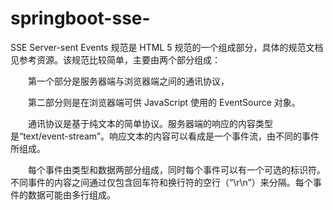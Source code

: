 # springboot-sse-

SSE
Server-sent Events 规范是 HTML 5 规范的一个组成部分，具体的规范文档见参考资源。该规范比较简单，主要由两个部分组成：

　　第一个部分是服务器端与浏览器端之间的通讯协议，

　　第二部分则是在浏览器端可供 JavaScript 使用的 EventSource 对象。

　　通讯协议是基于纯文本的简单协议。服务器端的响应的内容类型是“text/event-stream”。响应文本的内容可以看成是一个事件流，由不同的事件所组成。

　　每个事件由类型和数据两部分组成，同时每个事件可以有一个可选的标识符。不同事件的内容之间通过仅包含回车符和换行符的空行（“\r\n”）来分隔。每个事件的数据可能由多行组成。
